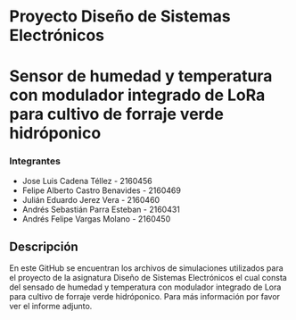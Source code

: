 Proyecto Diseño de Sistemas Electrónicos
================

Sensor de humedad y temperatura con modulador integrado de LoRa para cultivo de forraje verde hidróponico
================

### Integrantes

- Jose Luis Cadena Téllez - 2160456 
- Felipe Alberto Castro Benavides - 2160469
- Julián Eduardo Jerez Vera - 2160460
- Andrés Sebastián Parra Esteban - 2160431
- Andrés Felipe Vargas Molano - 2160450


Descripción
-------------

En este GitHub se encuentran los archivos de simulaciones utilizados para el proyecto de la asignatura Diseño de Sistemas Electrónicos el cual consta del sensado de humedad y temperatura con modulador integrado de Lora para cultivo de forraje verde hidróponico. Para más información por favor ver el informe adjunto.

